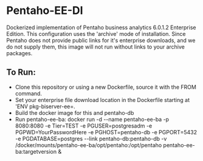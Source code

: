 <h1>Pentaho-EE-DI</H2>
Dockerized implementation of Pentaho business analytics 6.0.1.2 Enterprise Edition.  This configuration uses the 'archive' mode of installation. Since Pentaho does not provide public links for it's enterprise downloads, and we do not supply them, this image will not run without links to your archive packages.

<H2>To Run:</H2>
<ul>
  <li>Clone this repository or using a new Dockerfile, source it with the FROM command.</li>
  <li>Set your enterprise file download location in the Dockerfile starting at 'ENV pkg-biserver-ee=.</li>
  <li>Build the docker image for this and pentaho-db</li>
  <li>Run pentaho-ee-ba: docker run -d --name pentaho-ee-ba -p 8080:8080 -e Tier=TEST -e PGUSER=postgresadm -e PGPWD=YourPasswordHere -e PGHOST=pentaho-db -e PGPORT=5432 -e PGDATABASE=postgres --link pentaho-db:pentaho-db -v /docker/mounts/pentaho-ee-ba/opt/pentaho:/opt/pentaho pentaho-ee-ba:targetversion &</li>
</ul>